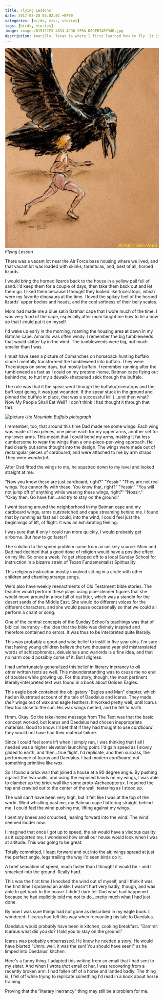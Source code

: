 ```yaml
---
title: Flying Lessons
date: 2017-08-28 02:02:02 +0700
categories: [birds, misc, stories]
tags: [birds, stories]
image: images/61912CE3-4633-4C9D-9FBA-D0CFB7ABF94B.jpg
description: Amarillo, Texas is where I first learned how to fly. It is also the first place that I really remember while growing up. I was four or five years old at the time, and Amarillo was Paradise.
---
```


![picture](images/1A370AFB-6A9C-445E-BFD6-D5E47E395C10-789x1024.jpeg)
*Flying Lesson*

There was a vacant lot near the Air Force base housing where we lived, and that vacant lot was loaded with skinks, tarantulas, and, best of all, horned lizards.

I would bring the horned lizards back to the house in a yellow pail full of sand. I'd keep them for a couple of days, then take them back out and let them go. I liked them because I thought they looked like triceratops, which were my favorite dinosaurs at the time. I loved the spikey feel of the horned lizards' upper bodies and heads, and the cool softness of their belly scales.

Mom had made me a blue satin Batman cape that I wore much of the time. I was very fond of the cape, especially after mom taught me how to tie a bow so that I could put it on myself.

I'd wake up early in the morning, roaming the housing area at dawn in my Batman cape. Amarillo was often windy. I remember the big tumbleweeds that would skitter by in the wind. The tumbleweeds were big, not much smaller than I was.

I must have seen a picture of Comanches on horseback hunting buffalo since I mentally transformed the tumbleweed into buffalo. They were Triceratops on some days, but mostly buffalo. I remember running after the tumbleweed as fast as I could on my pretend-horse, Batman cape flying out behind me, to hurl my sidewalk-sharpened stick through the buffalo.

The rule was that if the spear went through the buffalo/triceratops and the buff kept going, it was just wounded. If the spear stuck in the ground and pinned the buffalo in place, that was a successful kill (...and then what? Now My People Shall Eat Well? I don't think I had thought it through that far).


![picture](images/9D6BF972-C2F8-4F1A-B9DD-588F5B7DE2E7.jpg)
*Ute Mountain Buffalo pictograph*

I remember, too, that around this time Dad made me some wings. Each wing was made of two pieces, one piece each for my upper arms, another set for my lower arms. This meant that I could bend my arms, making it far less cumbersome to wear the wings than a one-piece-per-wing approach. He had clearly put some thought into the design. The wings were made out of rectangular pieces of cardboard, and were attached to me by arm straps. They were _wonderful_.

After Dad fitted the wings to me, he squatted down to my level and looked straight at me.

"Now you know these are just cardboard, right?"
"Yessir."
"They are not real wings. You cannot fly with these. You know that, right?"
"Yessir."
"You will not jump off of anything while wearing these wings, right?"
"Nossir."  
"Okay then. Go have fun...and try to stay on the ground."

I went tearing around the neighborhood in my Batman cape and my cardboard wings, arms outstretched and cape streaming behind me. I found that by running as fast as I could, into the wind, I could feel just the beginnings of lift, of flight. It was an exhilarating feeling.

I was sure that if only I could run more quickly, I would probably get airborne. But *how* to go faster? 

 The solution to the speed problem came from an unlikely source. Mom and Dad had decided that a good dose of religion would have a positive effect on my life. So once a week, I'd get shipped off to a local Sunday School for instruction in a bizarre strain of Texan Fundamentalist Spirituality.

This religious instruction mostly involved sitting in a circle with other children and chanting strange songs. 

We'd also have weekly reenactments of Old Testament bible stories. The teacher would perform these plays using pipe-cleaner figures that she would move around in a box full of cat litter, which was a standin for the desert sands of the Middle East. She would do different voices for the different characters, and she would pause occasionally so that we could all perform a chant or song. 

One of the central concepts of the Sunday School's teachings was that of biblical inerrancy - the idea that the bible was divinely inspired and therefore contained no errors. It was thus to be interpreted quite literally.

This was probably a good and wise belief to instill in five year olds. I'm sure that having young children believe the two thousand year old mistranslated words of schizophrenics, delusionals and warlords is a fine idea, and that no harm could possibly come of it. But I digress.

I had unfortunately generalized this belief in literary inerrancy to *all other* written texts as well. This misunderstanding was to cause me no end of troubles while growing up. For this story, though, the most pertinent literally-interpreted text was found in a book about Golden Eagles.

This eagle book contained the obligatory "Eagles and Man" chapter, which had an illustrated account of the tale of Daedalus and Icarus. They made *their* wings out of wax and eagle feathers. It worked pretty well, until Icarus flew too close to the sun. His wax wings melted, and he fell to earth.

Hmm. Okay. So the take-home message from The Text was that the basic concept worked, but Icarus and Daedalus had chosen inappropriate materials. Good to know. I'll bet that if they had thought to use *cardboard*, they would not have had their material failure.

Since I could feel some lift when I simply ran, I was thinking that I all I needed was a higher elevation launching point. I'd gain speed as I slowly glided to earth, and then...true flight. I'd replicate, and then surpass, the performance of Icarus and Daedalus. I had modern *cardboard*, not something primitive like *wax*. 

So I found a brick wall that joined a house at a 90 degree angle. By pushing against the two walls, and using the exposed hands on my wings, I was able to clamber up the brick wall like some proto-Archaeopteryx. I reached the top and crawled out to the center of the wall, teetering as I stood up.

The wall can't have been very high, but it felt like I was at the top of the world. Wind whistling past me, my Batman cape fluttering straight behind me. I could feel the wind pushing me, lifting against my wings.

I bent my knees and crouched, leaning forward into the wind. The wind seemed louder now. 

I imagined that once I got up to speed, the air would have a viscous quality as it supported me. I wondered how small our house would look when I was at altitude. This was going to be great.

Totally committed, I leapt forward and out into the air, wings spread at just the perfect angle, legs trailing the way I'd seen birds do it.

A brief sensation of speed, much faster than I thought it would be - and I smacked into the ground. Really hard.

This was the first time I knocked the wind out of myself, and I think it was the first time I sprained an ankle. I wasn't hurt very badly, though, and was able to get back to the house. I didn't dare tell Dad what had happened because he had explicitly told me not to do...pretty much what I had just done.

By now I was sure things had not gone as described in my eagle book. I wondered if Icarus had felt this way when recounting his tale to Daedalus.

Daedalus would probably have been in kitchen, cooking breakfast. "Dammit Icaraus what did you do? I told you to stay on the ground."

Icarus was probably embarrassed. He knew he needed a story. He would have blurted "Umm..well, it was the sun! You should have seen!" as he limped into Daedalus' kitchen.

Here's a funny thing. I adapted this writing from an email that I had sent to my sister. And when I wrote *that* email ot her, I was recovering from a recently broken arm.  I had fallen off of a horse and landed badly. The thing is, I fell off while trying to replicate something I'd read in a book about horse training.

Proving that the "literary inerrancy" thing may still be a problem for me.
